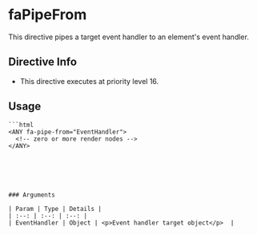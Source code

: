 



# faPipeFrom








This directive pipes a target event handler to an element's event handler.








## Directive Info


* This directive executes at priority level 16.


## Usage


```
```html
<ANY fa-pipe-from="EventHandler">
  <!-- zero or more render nodes -->
</ANY>
```
```





### Arguments

| Param | Type | Details |
| :--: | :--: | :--: |
| EventHandler | Object | <p>Event handler target object</p>  |




